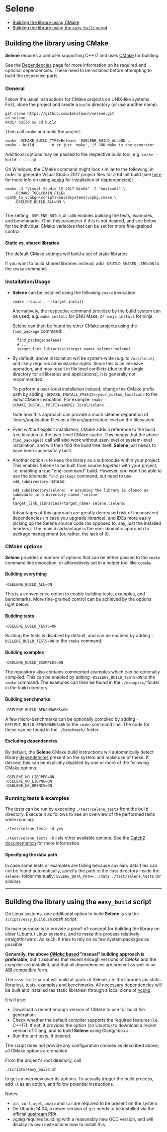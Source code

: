 # Selene

* [Building the library using CMake](#section_cmake)
* [Building the library using the `easy_build` script](#section_easy_build)

## <a name="section_cmake"></a>Building the library using CMake

**Selene** requires a compiler supporting C++17 and uses [CMake](https://cmake.org/) for building.

See the [Dependencies](dependencies.md) page for more information on its required and optional dependencies.
These need to be installed before attempting to build the respective parts.

### General

Follow the usual instructions for CMake projects on UNIX-like systems.
First, clone the project and create a `build` directory (or use another name).

    git clone https://github.com/kmhofmann/selene.git
    cd selene
    mkdir build && cd build

Then call `cmake` and build the project.

    cmake -DCMAKE_BUILD_TYPE=Release -DSELENE_BUILD_ALL=ON ..
    cmake --build .      # or just 'make', if GNU Make is the generator

Additional options may be passed to the respective build tool, e.g. `cmake --build . -- -j8`.

On Windows, the CMake command might look similar to the following, in order to generate Visual Studio 2017 project
files for a 64-bit build (see [here](dependencies.md) for more info on using 
[vcpkg](https://github.com/Microsoft/vcpkg) for installation of dependencies):

    cmake -G "Visual Studio 15 2017 Win64" -T "host=x64" \
        -DCMAKE_TOOLCHAIN_FILE=<path_to_vcpkg>\scripts\buildsystems\vcpkg.cmake \
        -DSELENE_BUILD_ALL=ON \
        ..

The setting `-DSELENE_BUILD_ALL=ON` enables building the tests, examples, and benchmarks.
Omit this parameter if this is not desired, and see below for the individual CMake variables that can be set for
more fine-grained control.

#### Static vs. shared libraries

The default CMake settings will build a set of static libraries.

If you want to build shared libraries instead, add `-DBUILD_SHARED_LIBS=ON` to the `cmake` command.

### Installation/Usage

* **Selene** can be installed using the following `cmake` invocation:

      cmake --build . --target install

  Alternatively, the respective command provided by the build system can be used; e.g. `make install` for GNU Make,
or `ninja install` for ninja.

  Selene can then be found by other CMake projects using the `find_package` command:
  
        find_package(selene)
        # ...
        target_link_libraries(<target_name> selene::selene)

* By default, above installation will be system-wide (e.g. to `/usr/local`) and likely requires administrator rights.
  Since this is an intrusive operation, and may result in file level conflicts (due to the single directory for all
  libraries and applications), it is generally *not* recommended.
  
  To perform a user-local installation instead, change the CMake prefix path by adding
  `-DCMAKE_INSTALL_PREFIX=<your_custom_location>` to the *initial* CMake invocation.
  For example: `cmake -DCMAKE_INSTALL_PREFIX=$HOME/.local/selene ..`.

  Note how this approach can provide a much cleaner separation of library/application files on a
  library/application level on the filesystem.

* Even *without* explicit installation, CMake adds a reference to the build tree location to the user-level CMake cache.
This means that the above `find_package()` call will also work without user-level or system-level installation, and will
then find the build tree itself.
**Selene** just needs to have been successfully built. 

* Another option is to keep the library as a submodule within your project.
  This enables Selene to be built from source *together* with your project, i.e. enabling a true "one-command" build.
  However, you won't be able to use the idiomatic `find_package` command, but need to use `add_subdirectory`
  instead:

      add_subdirectory(selene)  # assuming the library is cloned as submodule in a directory named 'selene'
      # ...
      target_link_libraries(<target_name> selene::selene)

  Advantages of this approach are greatly decreased risk of inconsistent dependencies (in case you upgrade libraries),
  and IDEs more easily picking up the Selene source code (as opposed to, say, just the installed headers).
  The main disadvantage is the non-idiomatic approach to package management (or, rather, the lack of it).

### CMake options

**Selene** provides a number of options that can be either passed to the `cmake` command line invocation, or
alternatively set in a helper tool like `ccmake`.

#### Building everything

    -DSELENE_BUILD_ALL=ON
    
This is a convenience option to enable building tests, examples, and benchmarks.
More fine-grained control can be achieved by the options right below.

#### Building tests

    -DSELENE_BUILD_TESTS=ON

Building the tests is disabled by default, and can be enabled by adding `-DSELENE_BUILD_TESTS=ON` to the `cmake`
command.

#### Building examples

    -DSELENE_BUILD_EXAMPLES=ON

The repository also contains commented examples which can be optionally compiled.
This can be enabled by adding `-DSELENE_BUILD_TESTS=ON` to the `cmake` command.
The examples can then be found in the `./examples/` folder in the build directory.

#### Building benchmarks

    -DSELENE_BUILD_BENCHMARKS=ON

A few micro-benchmarks can be optionally compiled by adding `-DSELENE_BUILD_BENCHMARKS=ON` to the `cmake` command line.
The code for these can be found in the `./benchmark/` folder.

#### Excluding dependencies

By default, the **Selene** CMake build instructions will automatically detect library [dependencies](dependencies.md)
present on the system and make use of these.
If desired, this can be explicitly disabled by one or more of the following CMake options:

    -DSELENE_NO_LIBJPEG=ON
    -DSELENE_NO_LIBPNG=ON
    -DSELENE_NO_OPENCV=ON

### Running tests & examples

The tests can be run by executing `./test/selene_tests` from the build directory.
Execute it as follows to see an overview of the performed tests while running:

    ./test/selene_tests -d yes
    
`./test/selene_tests -h` lists other available options.
See the [Catch2 documentation](https://github.com/catchorg/Catch2/blob/master/docs/command-line.md)
for more information.

#### Specifying the data path

In case some tests or examples are failing because auxiliary data files can not be found automatically, specify the path
to the `data` directory inside the `selene/` folder manually: `SELENE_DATA_PATH=../data ./test/selene_tests` (or
similar).

<hr>

## <a name="section_easy_build"></a>Building the library using the `easy_build` script

On Linux systems, one additional option to build **Selene** is via the `scripts/easy_build.sh` *bash* script.

Its main purpose is to provide a proof-of-concept for building the library on older (Ubuntu) Linux systems, and to make
this process relatively straightforward.
As such, it tries to rely on as few system packages as possible.

**Generally, the above [*CMake* based](#section_cmake) "manual" building approach is preferable**, but it assumes that
recent enough versions of *CMake* and the compiler are installed, and that all dependencies are present as well in an ABI
compatible form.

The `easy_build` script will build all parts of Selene, i.e. the libraries (as static libraries), tests, examples
and benchmarks.
All necessary dependencies will be built and installed (as static libraries) through a local clone of
[vcpkg](https://github.com/Microsoft/vcpkg).

It will also:
* Download a recent enough version of CMake to use for build file generation.
* Check whether the default compiler supports the required features (i.e. C++17).
  If not, it provides the option (on Ubuntu) to download a recent version of Clang, and to build **Selene** using
  Clang/libc++.
* Run the unit tests, if desired.

The script does not provide any configuration choices as described above; all CMake options are enabled.

From the project's root directory, call

    ./scripts/easy_build.sh 
    
to get an overview over its options.
To actually trigger the build process, add `-X` as an option, and follow potential instructions.

Notes:
* `git`, `curl`, `wget`, `unzip` and `tar` are required to be present on the system.
* On Ubuntu 14.04, a newer version of `git` needs to be installed via the official [upstream PPA](https://git-scm.com/download/linux).
* *vcpkg* requires building with a reasonably new GCC version, and will display its own instructions how to install this.
